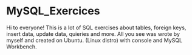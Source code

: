 # MySQL_Exercices

Hi to everyone!
This is a lot of SQL exercises about tables, foreign keys, insert data, update data, quieries and more.
All you see was wrote by myself and created on Ubuntu. (Linux distro) with console and MySQL Workbench.
